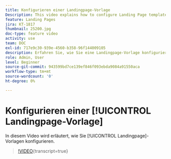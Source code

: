 ```yaml
---
title: Konfigurieren einer Landingpage-Vorlage
Description: This video explains how to configure Landing Page templates in Adobe Campaign Standard.
feature: Landing Pages
jira: KT-1817
thumbnail: 25200.jpg
doc-type: feature video
activity: use
team: DOC
exl-id: 717e9c30-939e-4560-b358-96f144009105
description: Erfahren Sie, wie Sie eine Landingpage-Vorlage konfigurieren
role: Admin, User
level: Beginner
source-git-commit: 943599bd7ce139ef846f093ebda9084a91550aca
workflow-type: tm+mt
source-wordcount: '0'
ht-degree: 0%

---
```


# Konfigurieren einer [!UICONTROL Landingpage-Vorlage]

In diesem Video wird erläutert, wie Sie [!UICONTROL Landingpage]-Vorlagen konfigurieren.

>[!VIDEO](https://video.tv.adobe.com/v/25200/?learn=on){transcript=true}
